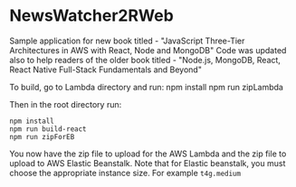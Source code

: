 # NewsWatcher2RWeb
Sample application for new book titled - "JavaScript Three-Tier Architectures in AWS with React, Node and MongoDB"
Code was updated also to help readers of the older book titled - "Node.js, MongoDB, React, React Native Full-Stack Fundamentals and Beyond"

To build, go to Lambda directory and run:
npm install
npm run zipLambda

Then in the root directory run:
```
npm install
npm run build-react
npm run zipForEB
```

You now have the zip file to upload for the AWS Lambda and the zip file to upload to AWS Elastic Beanstalk.
Note that for Elastic beanstalk, you must choose the appropriate instance size.
For example `t4g.medium`
